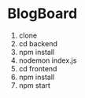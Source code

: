 # BlogBoard

1. clone
2. cd backend
3. npm install
4. nodemon index.js
5. cd frontend
6. npm install
7. npm start
